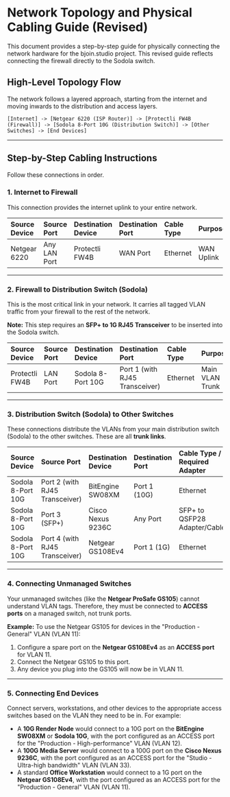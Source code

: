 # Network Topology and Physical Cabling Guide (Revised)

This document provides a step-by-step guide for physically connecting the network hardware for the bjoin.studio project. This revised guide reflects connecting the firewall directly to the Sodola switch.

## High-Level Topology Flow

The network follows a layered approach, starting from the internet and moving inwards to the distribution and access layers.

```
[Internet] -> [Netgear 6220 (ISP Router)] -> [Protectli FW4B (Firewall)] -> [Sodola 8-Port 10G (Distribution Switch)] -> [Other Switches] -> [End Devices]
```

---

## Step-by-Step Cabling Instructions

Follow these connections in order.

### 1. Internet to Firewall

This connection provides the internet uplink to your entire network.

| Source Device  | Source Port  | Destination Device | Destination Port | Cable Type | Purpose      |
|:---------------|:-------------|:-------------------|:-----------------|:-----------|:-------------|
| Netgear 6220   | Any LAN Port | Protectli FW4B     | WAN Port         | Ethernet   | WAN Uplink   |

---

### 2. Firewall to Distribution Switch (Sodola)

This is the most critical link in your network. It carries all tagged VLAN traffic from your firewall to the rest of the network.

**Note:** This step requires an **SFP+ to 1G RJ45 Transceiver** to be inserted into the Sodola switch.

| Source Device  | Source Port | Destination Device | Destination Port               | Cable Type | Purpose         |
|:---------------|:------------|:-------------------|:-------------------------------|:-----------|:----------------|
| Protectli FW4B | LAN Port    | Sodola 8-Port 10G  | Port 1 (with RJ45 Transceiver) | Ethernet   | Main VLAN Trunk |

---

### 3. Distribution Switch (Sodola) to Other Switches

These connections distribute the VLANs from your main distribution switch (Sodola) to the other switches. These are all **trunk links**.

| Source Device     | Source Port                    | Destination Device | Destination Port           | Cable Type / Required Adapter      |
|:------------------|:-------------------------------|:-------------------|:---------------------------|:-----------------------------------|
| Sodola 8-Port 10G | Port 2 (with RJ45 Transceiver) | BitEngine SW08XM   | Port 1 (10G)               | Ethernet                           |
| Sodola 8-Port 10G | Port 3 (SFP+)                  | Cisco Nexus 9236C  | Any Port                   | SFP+ to QSFP28 Adapter/Cable       |
| Sodola 8-Port 10G | Port 4 (with RJ45 Transceiver) | Netgear GS108Ev4   | Port 1 (1G)                | Ethernet                           |

---

### 4. Connecting Unmanaged Switches

Your unmanaged switches (like the **Netgear ProSafe GS105**) cannot understand VLAN tags. Therefore, they must be connected to **ACCESS ports** on a managed switch, not trunk ports.

**Example:** To use the Netgear GS105 for devices in the "Production - General" VLAN (VLAN 11):

1.  Configure a spare port on the **Netgear GS108Ev4** as an **ACCESS port** for VLAN 11.
2.  Connect the Netgear GS105 to this port.
3.  Any device you plug into the GS105 will now be in VLAN 11.

---

### 5. Connecting End Devices

Connect servers, workstations, and other devices to the appropriate access switches based on the VLAN they need to be in. For example:

*   A **10G Render Node** would connect to a 10G port on the **BitEngine SW08XM** or **Sodola 10G**, with the port configured as an ACCESS port for the "Production - High-performance" VLAN (VLAN 12).
*   A **100G Media Server** would connect to a 100G port on the **Cisco Nexus 9236C**, with the port configured as an ACCESS port for the "Studio - Ultra-high bandwidth" VLAN (VLAN 33).
*   A standard **Office Workstation** would connect to a 1G port on the **Netgear GS108Ev4**, with the port configured as an ACCESS port for the "Production - General" VLAN (VLAN 11).

